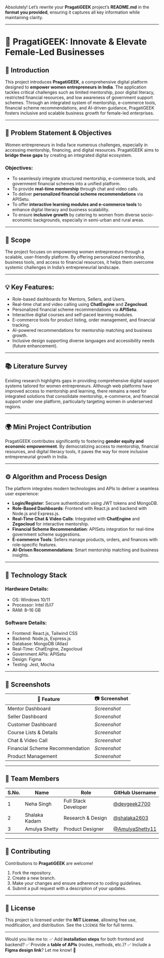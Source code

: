 Absolutely! Let’s rewrite your **PragatiGEEK** project’s **README.md** in the **format you provided**, ensuring it captures all key information while maintaining clarity.

---

# 🌟 PragatiGEEK: Innovate & Elevate Female-Led Businesses

## 📖 Introduction

This project introduces **PragatiGEEK**, a comprehensive digital platform designed to **empower women entrepreneurs in India**. The application tackles critical challenges such as limited mentorship, poor digital literacy, restricted financial resources, and low awareness of government support schemes. Through an integrated system of mentorship, e-commerce tools, financial scheme recommendations, and AI-driven guidance, PragatiGEEK fosters inclusive and scalable business growth for female-led enterprises.

---

## 📝 Problem Statement & Objectives

Women entrepreneurs in India face numerous challenges, especially in accessing mentorship, financing, and digital resources. PragatiGEEK aims to **bridge these gaps** by creating an integrated digital ecosystem.

### Objectives:

* To seamlessly integrate structured mentorship, e-commerce tools, and government financial schemes into a unified platform.
* To provide **real-time mentorship** through chat and video calls.
* To deliver **personalized financial scheme recommendations** via APISetu.
* To offer **interactive learning modules and e-commerce tools** to enhance digital literacy and business scalability.
* To ensure **inclusive growth** by catering to women from diverse socio-economic backgrounds, especially in semi-urban and rural areas.

---

## 🔭 Scope

The project focuses on empowering women entrepreneurs through a scalable, user-friendly platform. By offering personalized mentorship, business tools, and access to financial resources, it helps them overcome systemic challenges in India’s entrepreneurial landscape.

---

## 💡 Key Features:

* Role-based dashboards for Mentors, Sellers, and Users.
* Real-time chat and video calling using **ChatEngine** and **Zegocloud**.
* Personalized financial scheme recommendations via **APISetu**.
* Interactive digital courses and self-paced learning modules.
* E-commerce tools for product listing, order management, and financial tracking.
* AI-powered recommendations for mentorship matching and business growth.
* Inclusive design supporting diverse languages and accessibility needs (future enhancement).

---

## 📚 Literature Survey

Existing research highlights gaps in providing comprehensive digital support systems tailored for women entrepreneurs. Although web platforms have improved access to mentorship and learning, there remains a need for integrated solutions that consolidate mentorship, e-commerce, and financial support under one platform, particularly targeting women in underserved regions.

---

## 🌍 Mini Project Contribution

PragatiGEEK contributes significantly to fostering **gender equity and economic empowerment**. By democratizing access to mentorship, financial resources, and digital literacy tools, it paves the way for more inclusive entrepreneurial growth in India.

---

## ⚙️ Algorithm and Process Design

The platform integrates modern technologies and APIs to deliver a seamless user experience:

* **Login/Register**: Secure authentication using JWT tokens and MongoDB.
* **Role-Based Dashboards**: Frontend with React.js and backend with Node.js and Express.js.
* **Real-Time Chat & Video Calls**: Integrated with **ChatEngine** and **Zegocloud** for interactive mentorship.
* **Financial Scheme Recommendation**: APISetu integration for real-time government scheme suggestions.
* **E-commerce Tools**: Sellers manage products, orders, and finances with role-specific features.
* **AI-Driven Recommendations**: Smart mentorship matching and business insights.

---

## 🔗 Technology Stack

### Hardware Details:

* OS: Windows 10/11
* Processor: Intel i5/i7
* RAM: 8–16 GB

### Software Details:

* Frontend: React.js, Tailwind CSS
* Backend: Node.js, Express.js
* Database: MongoDB (Atlas)
* Real-Time: ChatEngine, Zegocloud
* Government APIs: APISetu
* Design: Figma
* Testing: Jest, Mocha

---

## 📸 Screenshots

| 📍 Feature                      | 📷 Screenshot |
| ------------------------------- | ------------- |
| Mentor Dashboard                | *Screenshot*  |
| Seller Dashboard                | *Screenshot*  |
| Customer Dashboard              | *Screenshot*  |
| Course Lists & Details          | *Screenshot*  |
| Chat & Video Call               | *Screenshot*  |
| Financial Scheme Recommendation | *Screenshot*  |
| Product Management              | *Screenshot*  |

---

## 👥 Team Members

| S.No. | Name          | Role                 | GitHub Username                                      |
| ----- | ------------- | -------------------- | ---------------------------------------------------- |
| 1     | Neha Singh    | Full Stack Developer | [@devgeek2700](https://github.com/devgeek2700)       |
| 2     | Shalaka Kadam | Research & Design    | [@shalaka2603](https://github.com/shalaka2603)       |
| 3     | Amulya Shetty | Product Designer     | [@AmulyaShetty11](https://github.com/AmulyaShetty11) |

---

## 🤝 Contributing

Contributions to **PragatiGEEK** are welcome!

1. Fork the repository.
2. Create a new branch.
3. Make your changes and ensure adherence to coding guidelines.
4. Submit a pull request with a description of your updates.

---

## 📜 License

This project is licensed under the **MIT License**, allowing free use, modification, and distribution. See the `LICENSE` file for full terms.

---

Would you like me to:
✅ Add **installation steps** for both frontend and backend?
✅ Provide a **table of APIs** (routes, methods, etc.)?
✅ Include a **Figma design link**?
Let me know! 🚀
